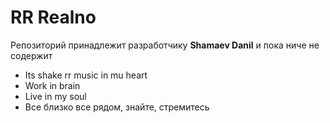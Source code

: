 # RR Realno
Репозиторий принадлежит разработчику **Shamaev Danil** и пока ниче не содержит
- Its shake rr music in mu heart
- Work in brain 
- Live in my soul 
- Все близко все рядом, знайте, стремитесь